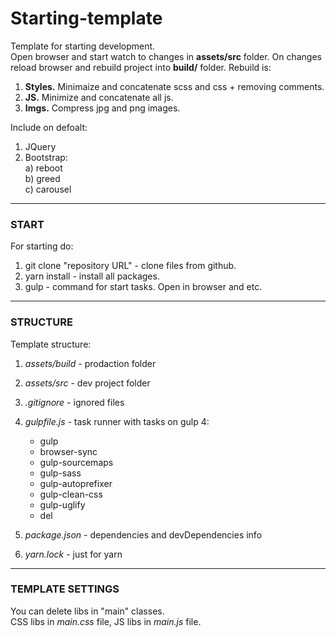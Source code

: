 # Starting-template

Template for starting development.   
Open browser and start watch to changes in __assets/src__ folder. On changes reload browser and rebuild project into __build/__ folder.  Rebuild is:  
1) __Styles.__ Minimaize and concatenate scss and css + removing comments.  
2) __JS.__ Minimize and concatenate all js.  
3) __Imgs.__ Compress jpg and png images.

Include on defoalt:  
1) JQuery
2) Bootstrap:  
  a) reboot   
  b) greed  
  c) carousel
___
### START
For starting do:
1. git clone "repository URL" - clone files from github.
2. yarn install - install all packages.
3. gulp - command for start tasks. Open in browser and etc.

___
### STRUCTURE
Template structure:
1. *assets/build* - prodaction folder
2. *assets/src* - dev project folder
3. *.gitignore* - ignored files
4. *gulpfile.js* - task runner with tasks on gulp 4:
    - gulp
    - browser-sync
    - gulp-sourcemaps
    - gulp-sass
    - gulp-autoprefixer
    - gulp-clean-css
    - gulp-uglify
    - del
    
5. *package.json* - dependencies and devDependencies info
6. *yarn.lock* - just for yarn

___
### TEMPLATE SETTINGS
You can delete libs in "main" classes.  
CSS libs in _main.css_ file, JS libs in _main.js_ file.
